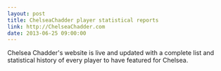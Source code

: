 ```yaml
---
layout: post
title: ChelseaChadder player statistical reports
link: http://ChelseaChadder.com
date: 2013-06-25 09:00:00
---
```


Chelsea Chadder's website is live and updated with a complete list and statistical history of every player to have featured for Chelsea.
